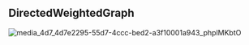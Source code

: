 ##  DirectedWeightedGraph
![media_4d7_4d7e2295-55d7-4ccc-bed2-a3f10001a943_phplMKbtO](https://user-images.githubusercontent.com/86603326/145285569-205e2978-b216-4ecc-a8ec-ae25dfdf60ff.png)
